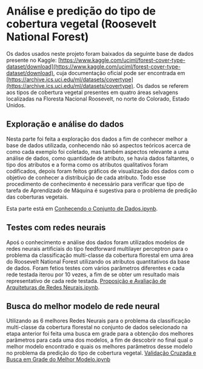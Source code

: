 # Análise e predição do tipo de cobertura vegetal (Roosevelt National Forest)

Os dados usados neste projeto foram baixados da seguinte base de dados presente no Kaggle: [https://www.kaggle.com/uciml/forest-cover-type-dataset/download](https://www.kaggle.com/uciml/forest-cover-type-dataset/download), cuja documentação oficial pode ser encontrada em [https://archive.ics.uci.edu/ml/datasets/covertype](https://archive.ics.uci.edu/ml/datasets/covertype). Os dados se referem aos tipos de cobertura vegetal presentes em quatro áreas selvagens localizadas na Floresta Nacional Roosevelt, no norte do Colorado, Estado Unidos.

## Exploração e análise do dados

Nesta parte foi feita a exploração dos dados a fim de conhecer melhor a base de dados utilizada, conhecendo não só aspectos teóricos acerca de como cada exemplo foi coletado, mas também aspectos relevante a uma análise de dados, como quantidade de atributo, se havia dados faltantes, o tipo dos atributos e a forma como os atributos qualitativos foram codificados, depois foram feitos gráficos de visualização dos dados com o objetivo de conhecer a distribuição de cada atributo. Todo esse procedimento de conhecimento é necessário para verificar que tipo de tarefa de Aprendizado de Máquina é sugestiva para o problema de predição das coberturas vegetais.

Esta parte está em [Conhecendo o Conjunto de Dados.ipynb](https://github.com/elloa-uea/projeto-pratico-3-rna-pp3-team-equilibrium/blob/main/notebooks/PP3.2%20-%20Conhecendo%20o%20Conjunto%20de%20Dados.ipynb).

## Testes com redes neurais

Apoś o conhecimento e análise dos dados foram utilizados modelos de redes neurais artificiais do tipo feedforward multilayer perceptron para o problema da classificação multi-classe da cobertura florestal em uma área do Roosevelt National Forest utilizando os atributos quantitativos da base de dados. Foram fetios testes com vários parâmetros diferentes e cada rede testada iterou por 10 vezes, a fim de se obter um resultado mais representativo de cada rede testada. [Proposição e Avaliação de Arquiteturas de Redes Neurais.ipynb](https://github.com/elloa-uea/projeto-pratico-3-rna-pp3-team-equilibrium/blob/main/notebooks/PP3.3%20-%20Proposi%C3%A7%C3%A3o%20e%20Avalia%C3%A7%C3%A3o%20de%20Arquiteturas%20de%20Redes%20Neurais.ipynb).

## Busca do melhor modelo de rede neural

Utilizando as 6 melhores Redes Neurais para o problema da classificação multi-classe da cobertura florestal no conjunto de dados selecionado na etapa anterior foi feita uma busca em grade para a obtenção dos melhores parâmetros para cada uma dos modelos, a fim de descobrir no final qual o melhor modelo encontrado e quais os melhores parâmetros desse modelo no problema da predição do tipo de cobertura vegetal. [Validação Cruzada e Busca em Grade do Melhor Modelo.ipynb](https://github.com/elloa-uea/projeto-pratico-3-rna-pp3-team-equilibrium/blob/main/notebooks/PP3.4%20-%20Valida%C3%A7%C3%A3o%20Cruzada%20e%20Busca%20em%20Grade%20do%20Melhor%20Modelo.ipynb)
